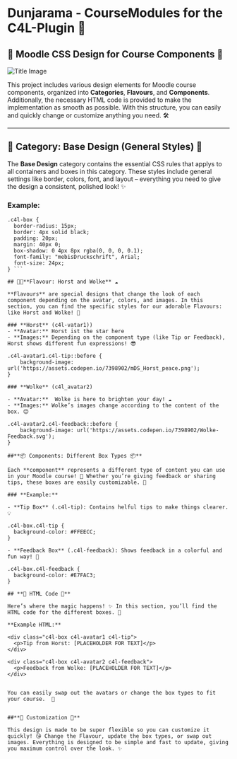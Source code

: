# Dunjarama - CourseModules for the C4L-Plugin 🎉

## 🎨 Moodle CSS Design for Course Components 🎨

![Title Image](https://assets.codepen.io/7398902/readme.png)

This project includes various design elements for Moodle course components, organized into **Categories**, **Flavours**, and **Components**. Additionally, the necessary HTML code is provided to make the implementation as smooth as possible. With this structure, you can easily and quickly change or customize anything you need. 🛠️

---

## 🌟 **Category: Base Design (General Styles)** 🌟

The **Base Design** category contains the essential CSS rules that applys to all containers and boxes in this category. These styles include general settings like border, colors, font, and layout – everything you need to give the design a consistent, polished look! ✨

### Example:
```
.c4l-box {
  border-radius: 15px;
  border: 4px solid black;
  padding: 20px;
  margin: 40px 0;
  box-shadow: 0 4px 8px rgba(0, 0, 0, 0.1);
  font-family: "mebisDruckschrift", Arial;
  font-size: 24px;
} ```

## 🐶🐱**Flavour: Horst and Wolke** ☁️

**Flavours** are special designs that change the look of each component depending on the avatar, colors, and images. In this section, you can find the specific styles for our adorable Flavours: like Horst and Wolke! 🌈

### **Horst** (c4l-vatar1)) 
- **Avatar:** Horst ist the star here 
- **Images:** Depending on the component type (like Tip or Feedback), Horst shows different fun expressions! 😎

.c4l-avatar1.c4l-tip::before {
    background-image: url('https://assets.codepen.io/7398902/mDS_Horst_peace.png');
}

### **Wolke** (c4l_avatar2)

- **Avatar:**  Wolke is here to brighten your day! ☁️
- **Images:** Wolke’s images change according to the content of the box. 😊

.c4l-avatar2.c4l-feedback::before {
    background-image: url('https://assets.codepen.io/7398902/Wolke-Feedback.svg');
}

##**📦 Components: Different Box Types 📦**

Each **component** represents a different type of content you can use in your Moodle course! 💬 Whether you’re giving feedback or sharing tips, these boxes are easily customizable. 🎉

### **Example:**

- **Tip Box** (.c4l-tip): Contains helful tips to make things clearer. 💡

.c4l-box.c4l-tip {
  background-color: #FFEECC;
}

- **Feedback Box** (.c4l-feedback): Shows feedback in a colorful and fun way! 🌟

.c4l-box.c4l-feedback {
  background-color: #E7FAC3;
}

## **📝 HTML Code 📝**

Here’s where the magic happens! ✨ In this section, you’ll find the HTML code for the different boxes. 🥳

**Example HTML:**

<div class="c4l-box c4l-avatar1 c4l-tip">
  <p>Tip from Horst: [PLACEHOLDER FOR TEXT]</p>
</div>

<div class="c4l-box c4l-avatar2 c4l-feedback">
  <p>Feedback from Wolke: [PLACEHOLDER FOR TEXT]</p>
</div>


You can easily swap out the avatars or change the box types to fit your course.  🚀


##**🎨 Customization 🎨**

This design is made to be super flexible so you can customize it quickly! 😘 Change the Flavour, update the box types, or swap out images. Everything is designed to be simple and fast to update, giving you maximum control over the look. ✨
